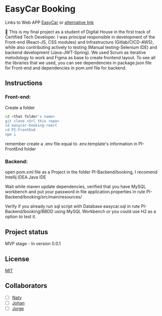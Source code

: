# EasyCar Booking

Links to Web APP [EasyCar](http://easycar.ddnsking.com/) or [alternative link](http://frontend-grupo4-easycar.s3-website.us-east-2.amazonaws.com/)

🚀 This is my final project as a student of Digital House in the first track of Certified Tech Developer. I was principal responsible in  development of the Front-end (React-JS, CSS modules) and Infrastructure (Gitlab/CICD-AWS), while also contributing actively to testing (Manual testing-Selenium IDE) and backend development (Java-JWT-Spring). We used Scrum as iterative metodology to work and Figma as base to create frontend layout. To see all the libraries that we used, you can see dependencies in package.json file for Front-end and dependencies in pom.xml file for backend. 

## Instructions

### Front-end:

Create a folder

```bash
cd <that folder's name>
git clone <Url this repo>
cd easycar-booking-react
cd PI-FrontEnd
npm i
```
remember create a .env file equal to .env.template's information in PI-FrontEnd folder

### Backend: 
open pom.xml file as a Project in the folder PI-Backend/booking, I recomend Intellij IDEA Java IDE

Wait while maven update dependencies, verified that you have MySQL workbench and put your password in file
application.properties in rute PI-Backend/booking/src/main/resources/

Verify if you already run sql script with Database easycar.sql in rute PI-Backend/booking/BBDD using MySQL Workbench or you could use H2 as a option to test it.

## Project status

MVP stage - In version 0.0.1

## License

[MIT](https://choosealicense.com/licenses/mit/)

## Collaborators

- [ ] [Naty](https://www.linkedin.com/in/natalia-madera-morelo/)
- [ ] [Johan](https://www.linkedin.com/in/johansep%C3%BAlveda/)
- [ ] [Jorge](https://www.linkedin.com/in/jorgenavarrope%C3%B1ate/)
